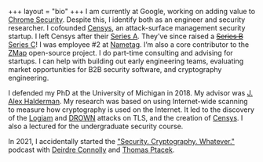 +++
layout = "bio"
+++
I am currently at Google, working on adding value to [Chrome
Security][chromesecurity]. Despite this, I identify both as an engineer and
security researcher. I cofounded [Censys][censys], an attack-surface management
security startup. I left Censys after their [Series A][censys-raise]. They've
since raised a ~~[Series B][censys-raise-b]~~ [Series C][censys-raise-c]! I was
employee #2 at [Nametag][nt].  I’m also a core contributor to the [ZMap][zmap]
open-source project. I do part-time consulting and advising for startups. I can
help with building out early engineering teams, evaluating market opportunities
for B2B security software, and cryptography engineering.

I defended my PhD at the University of Michigan in 2018. My advisor was [J.
Alex Halderman][jhalderm]. My research was based on using Internet-wide
scanning to measure how cryptography is used on the Internet. It led to the
discovery of the [Logjam][logjam] and [DROWN][drown] attacks on TLS, and the
creation of [Censys][censys]. I also a lectured for the undergraduate security
course.

In 2021, I accidentally started the ["Security. Cryptography. Whatever."][scw]
podcast with [Deirdre Connolly][deirdre] and [Thomas Ptacek][tqbf].

[censys]: https://censys.io
[censys-raise]: https://venturebeat.com/2020/08/05/censys-raises-15-5-million-to-bring-attack-surface-management-to-more-companies/
[censys-raise-b]: https://techcrunch.com/2022/01/27/censys-iot-search-engine-new-ceo/
[censys-raise-c]: https://techcrunch.com/2023/10/24/censys-lands-new-cash-to-grow-its-threat-detecting-cybersecurity-service/
[censys-careers]: https://censys.io/careers
[chromesecurity]: https://chrome.security
[deirdre]: https://twitter.com/durumcrustulum
[drown]: https://drownattack.com
[duo]: https://duo.com
[expect-staple]: https://docs.google.com/document/d/1aISglJIIwglcOAhqNfK-2vtQl-_dWAapc-VLDh-9-BE/edit
[jhalderm]: https://jhalderm.com
[logjam]: https://weakdh.org
[nt]: https://getnametag.com
[scw]: https://securitycryptographywhatever.com
[tqbf]: https://twitter.com/tqbf
[zmap]: https://zmap.io
